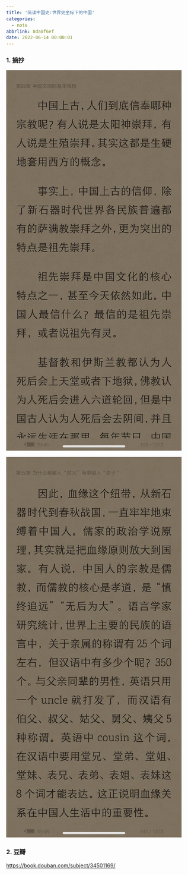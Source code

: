 ```yaml
---
title: '简读中国史:世界史坐标下的中国'
categories:
  - note
abbrlink: 8da0f6ef
date: 2022-06-14 00:00:01
---
```


### 1.  摘抄

![1](简读中国史/1.jpg)


![2](简读中国史/2.jpg)


### 2. 豆瓣

https://book.douban.com/subject/34501169/